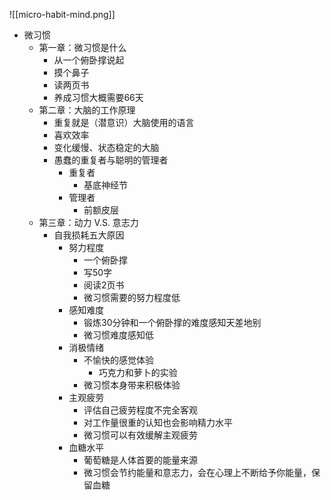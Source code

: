 
![[micro-habit-mind.png]]
- 微习惯
    - 第一章：微习惯是什么
        - 从一个俯卧撑说起
        - 摸个鼻子
        - 读两页书
        - 养成习惯大概需要66天
    - 第二章：大脑的工作原理
        - 重复就是（潜意识）大脑使用的语言
        - 喜欢效率
        - 变化缓慢、状态稳定的大脑
        - 愚蠢的重复者与聪明的管理者
            - 重复者
                - 基底神经节
            - 管理者
                - 前额皮层
    - 第三章：动力 V.S. 意志力
        - 自我损耗五大原因
            - 努力程度
                - 一个俯卧撑
                - 写50字
                - 阅读2页书
                - 微习惯需要的努力程度低
            - 感知难度
                - 锻炼30分钟和一个俯卧撑的难度感知天差地别
                - 微习惯难度感知低
            - 消极情绪
                - 不愉快的感觉体验
                    - 巧克力和萝卜的实验
                - 微习惯本身带来积极体验
            - 主观疲劳
                - 评估自己疲劳程度不完全客观
                - 对工作量很重的认知也会影响精力水平
                - 微习惯可以有效缓解主观疲劳
            - 血糖水平
                - 葡萄糖是人体首要的能量来源
                - 微习惯会节约能量和意志力，会在心理上不断给予你能量，保留血糖